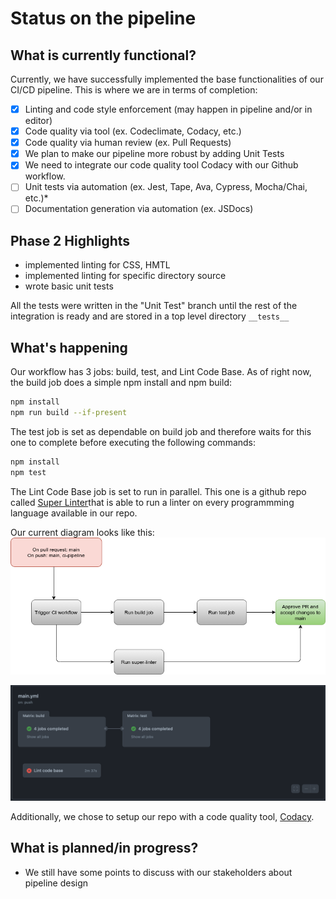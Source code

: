# Status on the pipeline
## What is currently functional?
Currently, we have successfully implemented the base functionalities of our CI/CD pipeline. This is where we are in terms of completion:

- [x] Linting and code style enforcement (may happen in pipeline and/or in editor)
- [x] Code quality via tool  (ex. Codeclimate, Codacy, etc.)
- [X] Code quality via human review (ex. Pull Requests)
- [X] We plan to make our pipeline more robust by adding Unit Tests 
- [X] We need to integrate our code quality tool Codacy with our Github workflow.
- [ ] Unit tests via automation (ex. Jest, Tape, Ava, Cypress, Mocha/Chai, etc.)*
- [ ] Documentation generation via automation (ex. JSDocs)

## Phase 2 Highlights

* implemented linting for CSS, HMTL
* implemented linting for specific directory source
* wrote basic unit tests

All the tests were written in the "Unit Test" branch until the rest of the integration is ready and are stored in a top level directory `__tests__`

## What's happening

Our workflow has 3 jobs: build, test, and Lint Code Base. As of right now, the build job does a simple npm install and npm build:
```bash
npm install
npm run build --if-present
```

The test job is set as dependable on build job and therefore waits for this one to complete before executing the following commands:
```bash
npm install
npm test
```

The Lint Code Base job is set to run in parallel. This one is a github repo called [Super Linter](https://github.com/github/super-linter)that is able to run a linter on every programmming language available in our repo. 

Our current diagram looks like this:
![pipeline-diagram](phase1.drawio.png)

![phase1-diagram](phase1.png)

Additionally, we chose to setup our repo with a code quality tool, [Codacy](https://app.codacy.com/organizations/gh/cse110-sp21-group32/repositories).

## What is planned/in progress?


- We still have some points to discuss with our stakeholders about pipeline design 
